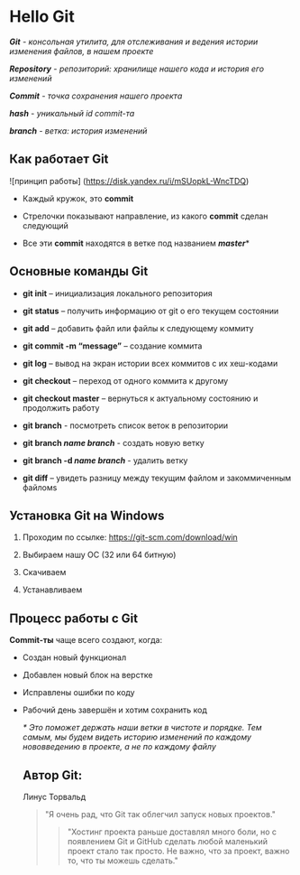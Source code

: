 # Hello Git

***Git*** - *консольная утилита, для отслеживания и ведения истории изменения файлов, в нашем проекте*

***Repository*** - _репозиторий: хранилище нашего кода и история его изменений_

***Commit*** - *точка сохранения нашего проекта*

***hash*** - _уникальный id commit-та_

***branch*** - *ветка: история изменений*

Как работает Git
---
![принцип работы] (https://disk.yandex.ru/i/mSUopkL-WncTDQ)

*  Каждый кружок, это **commit**

* Стрелочки показывают направление, из какого __commit__ сделан следующий

* Все эти **commit** находятся в ветке под названием ***master****

Основные команды Git
---
* **git init** – инициализация локального репозитория

* **git status** – получить информацию от git о его текущем состоянии

* **git add** – добавить файл или файлы к следующему коммиту

* **git commit -m “message”** – создание коммита

* **git log** – вывод на экран истории всех коммитов с их хеш-кодами

* **git checkout** – переход от одного коммита к другому

* **git checkout master** – вернуться к актуальному состоянию и продолжить работу

* **git branch** - посмотреть список веток в репозитории

* **git branch _name branch_** - создать новую ветку

* **git branch -d _name branch_** - удалить ветку

* **git diff** – увидеть разницу между текущим файлом и закоммиченным файломs

Установка Git на Windows
---
1. Проходим по ссылке: https://git-scm.com/download/win

2. Выбираем нашу ОС (32 или 64 битную)

3. Скачиваем 

4. Устанавливаем

Процесс работы с Git
---
__Commit-ты__ чаще всего создают, когда:

* Создан новый функционал

* Добавлен новый блок на верстке

* Исправлены ошибки по коду

* Рабочий день завершён и хотим сохранить код

    _* Это поможет держать наши ветки в чистоте и порядке. Тем самым, мы будем видеть историю изменений по каждому нововведению в  проекте, а не по каждому файлу_

    Автор Git:
    ---
   Линус Торвальд
   >"Я очень рад, что Git так облегчил запуск новых проектов." 
   >>"Хостинг проекта раньше доставлял много боли, но с появлением Git и GitHub сделать любой маленький проект стало так просто. Не важно, что за проект, важно то, что ты можешь сделать." 